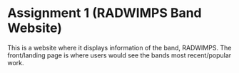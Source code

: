 # Assignment 1 (RADWIMPS Band Website)

This is a website where it displays information of the band, RADWIMPS. The front/landing page is where users would see the bands most recent/popular work.